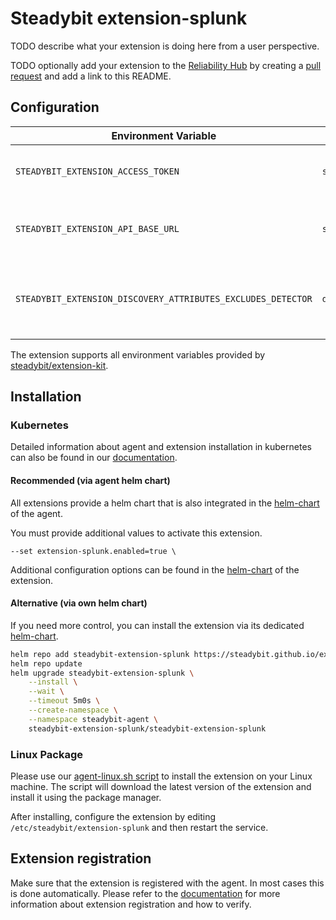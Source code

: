 # Steadybit extension-splunk

TODO describe what your extension is doing here from a user perspective.

TODO optionally add your extension to the [Reliability Hub](https://hub.steadybit.com/) by creating
a [pull request](https://github.com/steadybit/reliability-hub-db) and add a link to this README.

## Configuration

| Environment Variable                                         | Helm value                               | Meaning                                                                                                                  | Required | Default |
|--------------------------------------------------------------|------------------------------------------|--------------------------------------------------------------------------------------------------------------------------|----------|---------|
| `STEADYBIT_EXTENSION_ACCESS_TOKEN`                           | `splunk.accessToken`                     | The access token needed to access your splunk observability cloud api.                                                   | Yes      |         |
| `STEADYBIT_EXTENSION_API_BASE_URL`                           | `splunk.apiBaseUrl`                      | The api url for Splunk Observability Cloud, for example `https://app.{realm}.signalfx.com/`                              | Yes      |         |
| `STEADYBIT_EXTENSION_DISCOVERY_ATTRIBUTES_EXCLUDES_DETECTOR` | `discovery.attributes.excludes.detector` | List of Detector Attributes which will be excluded during discovery. Checked by key equality and supporting trailing "*" | No       |         |

The extension supports all environment variables provided by [steadybit/extension-kit](https://github.com/steadybit/extension-kit#environment-variables).

## Installation

### Kubernetes

Detailed information about agent and extension installation in kubernetes can also be found in
our [documentation](https://docs.steadybit.com/install-and-configure/install-agent/install-on-kubernetes).

#### Recommended (via agent helm chart)

All extensions provide a helm chart that is also integrated in the
[helm-chart](https://github.com/steadybit/helm-charts/tree/main/charts/steadybit-agent) of the agent.

You must provide additional values to activate this extension.

```
--set extension-splunk.enabled=true \
```

Additional configuration options can be found in
the [helm-chart](https://github.com/steadybit/extension-splunk/blob/main/charts/steadybit-extension-splunk/values.yaml) of the
extension.

#### Alternative (via own helm chart)

If you need more control, you can install the extension via its
dedicated [helm-chart](https://github.com/steadybit/extension-splunk/blob/main/charts/steadybit-extension-splunk).

```bash
helm repo add steadybit-extension-splunk https://steadybit.github.io/extension-splunk
helm repo update
helm upgrade steadybit-extension-splunk \
    --install \
    --wait \
    --timeout 5m0s \
    --create-namespace \
    --namespace steadybit-agent \
    steadybit-extension-splunk/steadybit-extension-splunk
```

### Linux Package

Please use
our [agent-linux.sh script](https://docs.steadybit.com/install-and-configure/install-agent/install-on-linux-hosts)
to install the extension on your Linux machine. The script will download the latest version of the extension and install
it using the package manager.

After installing, configure the extension by editing `/etc/steadybit/extension-splunk` and then restart the service.

## Extension registration

Make sure that the extension is registered with the agent. In most cases this is done automatically. Please refer to
the [documentation](https://docs.steadybit.com/install-and-configure/install-agent/extension-registration) for more
information about extension registration and how to verify.
